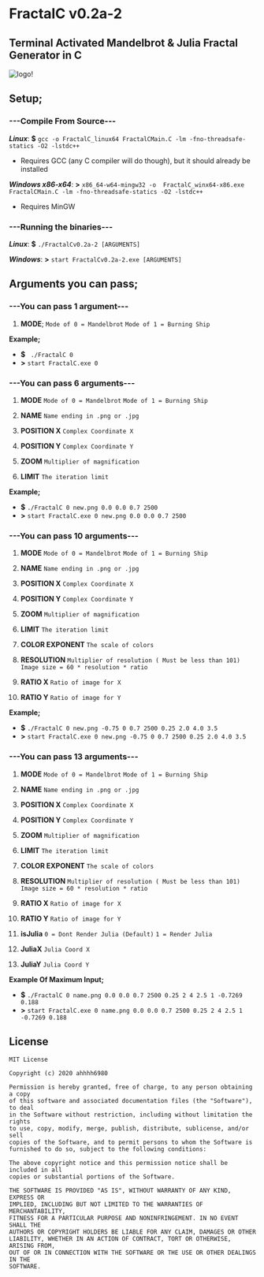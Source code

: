 

# FractalC  v0.2a-2
## Terminal Activated Mandelbrot & Julia Fractal Generator in C
![logo](https://i.imgur.com/9MKpYtN.png)!
## Setup;

### ---Compile From Source---
***Linux***: **$** `gcc -o FractalC_linux64 FractalCMain.C -lm -fno-threadsafe-statics -O2 -lstdc++`
- Requires GCC (any C compiler will do though), but it should already be installed

***Windows x86-x64***: **>** `x86_64-w64-mingw32 -o  FractalC_winx64-x86.exe FractalCMain.C -lm -fno-threadsafe-statics -O2 -lstdc++`
- Requires MinGW

### ---Running the binaries---
***Linux***: **$** `./FractalCv0.2a-2 [ARGUMENTS]`

***Windows***: **>** `start FractalCv0.2a-2.exe [ARGUMENTS]`
## Arguments you can pass;
### ---You can pass 1 argument---
1. **MODE**;
`Mode of 0 = Mandelbrot`
`Mode of 1 = Burning Ship`

**Example;**
- **$** ` ./FractalC 0`
- **>** `start FractalC.exe 0`
### ---You can pass 6 arguments---
1. **MODE**
	`Mode of 0 = Mandelbrot`
	`Mode of 1 = Burning Ship`
3. **NAME**
	`Name ending in .png or .jpg`
	
4. **POSITION X**
	 `Complex Coordinate X`
5.  **POSITION Y**
	`Complex Coordinate Y`
6. **ZOOM**
	`Multiplier of magnification`

7. **LIMIT**
	`The iteration limit`

**Example;**
- **$** `./FractalC 0 new.png 0.0 0.0 0.7 2500`
- **>** `start FractalC.exe 0 new.png 0.0 0.0 0.7 2500`
### ---You can pass 10 arguments---
1. **MODE**
	`Mode of 0 = Mandelbrot`
	`Mode of 1 = Burning Ship`
2. **NAME**
	`Name ending in .png or .jpg`
	
3. **POSITION X**
	 `Complex Coordinate X`
4.  **POSITION Y**
	`Complex Coordinate Y`
5. **ZOOM**
	`Multiplier of magnification`

6. **LIMIT**
	`The iteration limit`

7. **COLOR EXPONENT**
	`The scale of colors`
8. **RESOLUTION**
	`Multiplier of resolution ( Must be less than 101)`
	`Image size = 60 * resolution * ratio`

9. **RATIO X**
	`Ratio of image for X`
10. **RATIO Y**
	`Ratio of image for Y`
	
	
**Example;**
- **$** `./FractalC 0 new.png -0.75 0 0.7 2500 0.25 2.0 4.0 3.5`
- **>** `start FractalC.exe 0 new.png -0.75 0 0.7 2500 0.25 2.0 4.0 3.5`
### ---You can pass 13 arguments---
1. **MODE**
	`Mode of 0 = Mandelbrot`
	`Mode of 1 = Burning Ship`
2. **NAME**
	`Name ending in .png or .jpg`
	
3. **POSITION X**
	 `Complex Coordinate X`
4.  **POSITION Y**
	`Complex Coordinate Y`
5. **ZOOM**
	`Multiplier of magnification`

6. **LIMIT**
	`The iteration limit`

7. **COLOR EXPONENT**
	`The scale of colors`
8. **RESOLUTION**
	`Multiplier of resolution ( Must be less than 101)`
	`Image size = 60 * resolution * ratio`

9. **RATIO X**
	`Ratio of image for X`
10. **RATIO Y**
	`Ratio of image for Y`
11. **isJulia**
	`0 = Dont Render Julia (Default)` `1 = Render Julia`
12. **JuliaX**
	`Julia Coord X`
13. **JuliaY**
	`Julia Coord Y`
	
**Example Of Maximum Input;**
- **$** `./FractalC 0 name.png 0.0 0.0 0.7 2500 0.25 2 4 2.5 1 -0.7269 0.188`
- **>** `start FractalC.exe 0 name.png 0.0 0.0 0.7 2500 0.25 2 4 2.5 1 -0.7269 0.188`
## License
```
MIT License

Copyright (c) 2020 ahhhh6980

Permission is hereby granted, free of charge, to any person obtaining a copy
of this software and associated documentation files (the "Software"), to deal
in the Software without restriction, including without limitation the rights
to use, copy, modify, merge, publish, distribute, sublicense, and/or sell
copies of the Software, and to permit persons to whom the Software is
furnished to do so, subject to the following conditions:

The above copyright notice and this permission notice shall be included in all
copies or substantial portions of the Software.

THE SOFTWARE IS PROVIDED "AS IS", WITHOUT WARRANTY OF ANY KIND, EXPRESS OR
IMPLIED, INCLUDING BUT NOT LIMITED TO THE WARRANTIES OF MERCHANTABILITY,
FITNESS FOR A PARTICULAR PURPOSE AND NONINFRINGEMENT. IN NO EVENT SHALL THE
AUTHORS OR COPYRIGHT HOLDERS BE LIABLE FOR ANY CLAIM, DAMAGES OR OTHER
LIABILITY, WHETHER IN AN ACTION OF CONTRACT, TORT OR OTHERWISE, ARISING FROM,
OUT OF OR IN CONNECTION WITH THE SOFTWARE OR THE USE OR OTHER DEALINGS IN THE
SOFTWARE.
```
